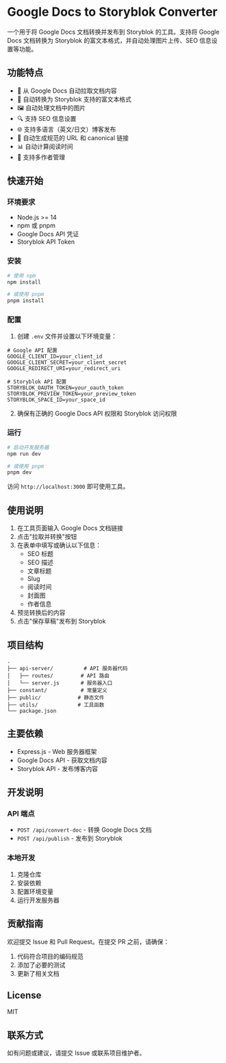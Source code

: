 # Google Docs to Storyblok Converter

一个用于将 Google Docs 文档转换并发布到 Storyblok 的工具。支持将 Google Docs 文档转换为 Storyblok 的富文本格式，并自动处理图片上传、SEO 信息设置等功能。

## 功能特点

- 🔄 从 Google Docs 自动拉取文档内容
- 📝 自动转换为 Storyblok 支持的富文本格式
- 🖼️ 自动处理文档中的图片
- 🔍 支持 SEO 信息设置
- 🌐 支持多语言（英文/日文）博客发布
- 🔗 自动生成规范的 URL 和 canonical 链接
- 📊 自动计算阅读时间
- 👥 支持多作者管理

## 快速开始

### 环境要求

- Node.js >= 14
- npm 或 pnpm
- Google Docs API 凭证
- Storyblok API Token

### 安装

```bash
# 使用 npm
npm install

# 或使用 pnpm
pnpm install
```

### 配置

1. 创建 `.env` 文件并设置以下环境变量：

```env
# Google API 配置
GOOGLE_CLIENT_ID=your_client_id
GOOGLE_CLIENT_SECRET=your_client_secret
GOOGLE_REDIRECT_URI=your_redirect_uri

# Storyblok API 配置
STORYBLOK_OAUTH_TOKEN=your_oauth_token
STORYBLOK_PREVIEW_TOKEN=your_preview_token
STORYBLOK_SPACE_ID=your_space_id
```

2. 确保有正确的 Google Docs API 权限和 Storyblok 访问权限

### 运行

```bash
# 启动开发服务器
npm run dev

# 或使用 pnpm
pnpm dev
```

访问 `http://localhost:3000` 即可使用工具。

## 使用说明

1. 在工具页面输入 Google Docs 文档链接
2. 点击"拉取并转换"按钮
3. 在表单中填写或确认以下信息：
   - SEO 标题
   - SEO 描述
   - 文章标题
   - Slug
   - 阅读时间
   - 封面图
   - 作者信息
4. 预览转换后的内容
5. 点击"保存草稿"发布到 Storyblok

## 项目结构

```
.
├── api-server/          # API 服务器代码
│   ├── routes/         # API 路由
│   └── server.js       # 服务器入口
├── constant/           # 常量定义
├── public/            # 静态文件
├── utils/             # 工具函数
└── package.json
```

## 主要依赖

- Express.js - Web 服务器框架
- Google Docs API - 获取文档内容
- Storyblok API - 发布博客内容

## 开发说明

### API 端点

- `POST /api/convert-doc` - 转换 Google Docs 文档
- `POST /api/publish` - 发布到 Storyblok

### 本地开发

1. 克隆仓库
2. 安装依赖
3. 配置环境变量
4. 运行开发服务器

## 贡献指南

欢迎提交 Issue 和 Pull Request。在提交 PR 之前，请确保：

1. 代码符合项目的编码规范
2. 添加了必要的测试
3. 更新了相关文档

## License

MIT

## 联系方式

如有问题或建议，请提交 Issue 或联系项目维护者。 